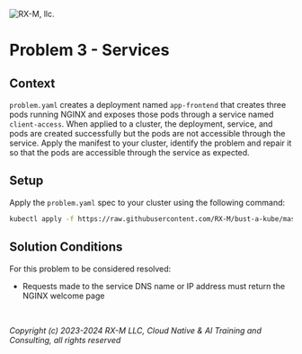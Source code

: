 ![RX-M, llc.](https://rx-m.com/rxm-cnc.svg)

# Problem 3 - Services


## Context

`problem.yaml` creates a deployment named `app-frontend` that creates three pods running NGINX and exposes those pods
through a service named `client-access`. When applied to a cluster, the deployment, service, and pods are created
successfully but the pods are not accessible through the service. Apply the manifest to your cluster, identify the
problem and repair it so that the pods are accessible through the service as expected.


## Setup

Apply the `problem.yaml` spec to your cluster using the following command:

```bash
kubectl apply -f https://raw.githubusercontent.com/RX-M/bust-a-kube/master/service-networking/service-networking-broken-service/problem.yaml
```


## Solution Conditions

For this problem to be considered resolved:

- Requests made to the service DNS name or IP address must return the NGINX welcome page


<br>

_Copyright (c) 2023-2024 RX-M LLC, Cloud Native & AI Training and Consulting, all rights reserved_
